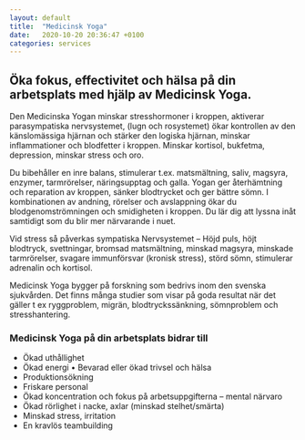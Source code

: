 ```yaml
---
layout: default
title:  "Medicinsk Yoga"
date:   2020-10-20 20:36:47 +0100
categories: services
---
```


## Öka fokus, effectivitet och hälsa på din arbetsplats med hjälp av Medicinsk Yoga.
<!--more-->

Den Medicinska Yogan minskar stresshormoner i kroppen, aktiverar parasympatiska nervsystemet, (lugn och rosystemet) ökar kontrollen av den känslomässiga hjärnan och stärker den logiska hjärnan, minskar inflammationer och blodfetter i kroppen. Minskar kortisol, bukfetma, depression, minskar stress och oro.

Du bibehåller en inre balans, stimulerar t.ex. matsmältning, saliv, magsyra, enzymer, tarmrörelser, näringsupptag och galla. Yogan ger återhämtning och reparation av kroppen, sänker blodtrycket och ger bättre sömn.
I kombinationen av andning, rörelser och avslappning ökar du blodgenomströmningen och smidigheten i kroppen. Du lär dig att lyssna inåt samtidigt som du blir mer närvarande i nuet.

Vid stress så påverkas sympatiska Nervsystemet – Höjd puls, höjt blodtryck, svettningar, bromsad matsmältning, minskad magsyra, minskade tarmrörelser, svagare immunförsvar (kronisk stress), störd sömn, stimulerar adrenalin och kortisol.

Medicinsk Yoga bygger på forskning som bedrivs inom den svenska sjukvården. Det finns många studier som visar på goda resultat när det gäller t ex ryggproblem, migrän, blodtryckssänkning, sömnproblem och stresshantering.

### Medicinsk Yoga på din arbetsplats bidrar till
* Ökad uthållighet
* Ökad energi
• Bevarad eller ökad trivsel och hälsa
* Produktionsökning
* Friskare personal
* Ökad koncentration och fokus på arbetsuppgifterna – mental närvaro
* Ökad rörlighet i nacke, axlar (minskad stelhet/smärta)
* Minskad stress, irritation
* En kravlös teambuilding
